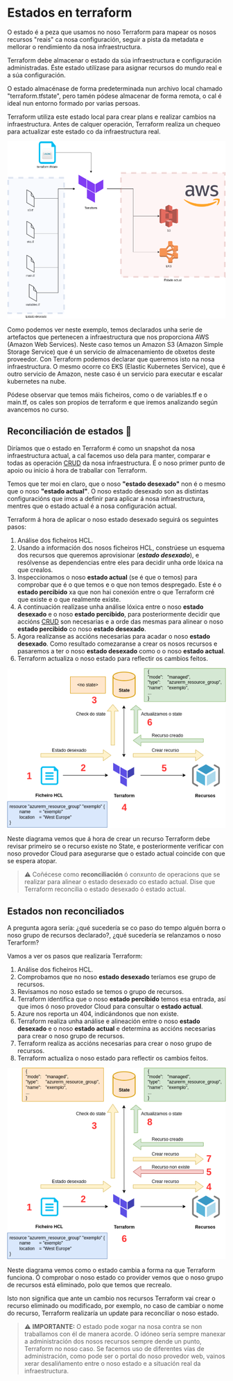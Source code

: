 # Estados en terraform

O estado é a peza que usamos no noso Terraform para mapear os nosos recursos "reais" ca nosa configuración, seguir a pista da metadata e mellorar o rendimiento da nosa infraestructura.

Terraform debe almacenar o estado da súa infraestructura e configuración administradas. Éste estado utilízase para asignar recursos do mundo real e a súa configuración.

O estado almacénase de forma predeterminada nun archivo local chamado "terraform.tfstate", pero tamén pódese almacenar de forma remota, o cal é ideal nun entorno formado por varias persoas.

Terraform utiliza este estado local para crear plans e realizar cambios na infraestructura. Antes de calquer operación, Terraform realiza un chequeo para actualizar este estado co da infraestructura real.

![Estado en terraform](./../_media/terraform.drawio.png)

Como podemos ver neste exemplo, temos declarados unha serie de artefactos que pertenecen a infraestructura que nos proporciona AWS (Amazon Web Services). Neste caso temos un Amazon S3 (Amazon Simple Storage Service) que é un servicio de almacenamiento de obxetos deste proveedor. Con Terraform podemos declarar que queremos isto na nosa infraestructura. O mesmo ocorre co EKS (Elastic Kubernetes Service), que é outro servicio de Amazon, neste caso é un servicio para executar e escalar kubernetes na nube.

Pódese observar que temos máis ficheiros, como o de variables.tf e o main.tf, os cales son propios de terraform e que iremos analizando según avancemos no curso.

## Reconciliación de estados 🤝

Diríamos que o estado en Terraform é como un snapshot da nosa infraestructura actual, a cal facemos uso dela para manter, comparar e todas as operación [CRUD](https://en.wikipedia.org/wiki/Create,_read,_update_and_delete) da nosa infraestructura. É o noso primer punto de apoio ou inicio á hora de traballar con Terraform.

Temos que ter moi en claro, que o noso **"estado desexado"** non é o mesmo que o noso **"estado actual"**. O noso estado desexado son as distintas configuracións que imos a definir para aplicar á nosa infraestructura, mentres que o estado actual é a nosa configuración actual.

Terraform á hora de aplicar o noso estado desexado seguirá os seguintes pasos:

1. Análise dos ficheiros HCL.
2. Usando a información dos nosos ficheiros HCL, constrúese un esquema dos recursos que queremos aprovisionar (**_estado desexado_**), e resólvense as dependencias entre eles para decidir unha orde lóxica na que crealos.
3. Inspeccionamos o noso **estado actual** (se é que o temos) para comprobar que é o que temos e o que non temos despregado. Este é o **estado percibido** xa que non hai conexión entre o que Terraform cré que existe e o que realmente existe.
4. A continuación realízase unha análise lóxica entre o noso **estado desexado** e o noso **estado percibido**, para posteriormente decidir que accións [CRUD](https://en.wikipedia.org/wiki/Create,_read,_update_and_delete) son necesarias e a orde das mesmas para alinear o noso **estado percibido** co noso **estado desexado**.
5. Agora realízanse as accións necesarias para acadar o noso **estado desexado**. Como resultado comezaranse a crear os nosos recursos e pasaremos a ter o noso **estado desexado** como o o noso **estado actual**.
6. Terraform actualiza o noso estado para reflectir os cambios feitos.

![Creación dun recurso](./../_media/diagrama_update_state.png)

Neste diagrama vemos que á hora de crear un recurso Terraform debe revisar primeiro se o recurso existe no State, e posteriormente verificar con noso provedor Cloud para asegurarse que o estado actual coincide con que se espera atopar.

> ⚠️ Coñécese como **reconciliación** ó conxunto de operacions que se realizar para alinear o estado desexado co estado actual. Dise que Terraform reconcilia o estado desexado ó estado actual.

## Estados non reconciliados

A pregunta agora sería: ¿qué sucedería se co paso do tempo alguén borra o noso grupo de recursos declarado?, ¿qué sucedería se relanzamos o noso Terarform?

Vamos a ver os pasos que realizaría Terraform:

1. Análise dos ficheiros HCL.
2. Comprobamos que no noso **estado desexado** teríamos ese grupo de recursos.
3. Revisamos no noso estado se temos o grupo de recursos.
4. Terraform identifica que o noso **estado percibido** temos esa entrada, así que imos ó noso provedor Cloud para consultar o **estado actual**.
5. Azure nos reporta un 404, indicándonos que non existe.
6. Terraform realiza unha análise e alineación entre o noso **estado desexado** e o noso **estado actual** e determina as accións necesarias para crear o noso grupo de recursos.
7. Terraform realiza as accións necesarias para crear o noso grupo de recursos.
8. Terraform actualiza o noso estado para reflectir os cambios feitos.

![Reconciliacón do estado](./../_media/diagrama_update_state_2.png)

Neste diagrama vemos como o estado cambia a forma na que Terraform funciona. Ó comprobar o noso estado co provider vemos que o noso grupo de recursos está eliminado, polo que temos que recrealo.

Isto non significa que ante un cambio nos recursos Terraform vai crear o recurso eliminado ou modificado, por exemplo, no caso de cambiar o nome do recurso, Terraform realizaría un update para reconciliar o noso estado.

> ⚠️ **IMPORTANTE:** O estado pode xogar na nosa contra se non traballamos con él de manera acorde. O idóneo sería sempre manexar a administración dos nosos recursos sempre dende un punto, Terraform no noso caso. Se facemos uso de diferentes vías de administración, como pode ser o portal do noso provedor web, vainos xerar desaliñamento entre o noso estado e a situación real da infraestructura.
